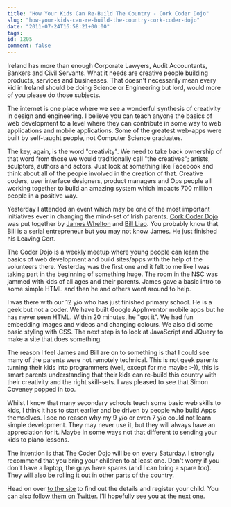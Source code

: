 ```yaml
---
title: "How Your Kids Can Re-Build The Country - Cork Coder Dojo"
slug: "how-your-kids-can-re-build-the-country-cork-coder-dojo"
date: "2011-07-24T16:58:21+00:00"
tags:
id: 1205
comment: false
---
```


Ireland has more than enough Corporate Lawyers, Audit Accountants, Bankers and Civil Servants. What it needs are creative people building products, services and businesses. That doesn't necessarily mean every kid in Ireland should be doing Science or Engineering but lord, would more of you please do those subjects.

The internet is one place where we see a wonderful synthesis of creativity in design and engineering. I believe you can teach anyone the basics of web development to a level where they can contribute in some way to web applications and mobile applications. Some of the greatest web-apps were built by self-taught people, not Computer Science graduates.

The key, again, is the word "creativity". We need to take back ownership of that word from those we would traditionally call "the creatives"; artists, sculptors, authors and actors. Just look at something like Facebook and think about all of the people involved in the creation of that. Creative coders, user interface designers, product managers and Ops people all working together to build an amazing system which impacts 700 million people in a positive way.

Yesterday I attended an event which may be one of the most important initiatives ever in changing the mind-set of Irish parents. [Cork Coder Dojo](http://codrcamp.com/) was put together by [James Whelton](http://twitter.com/jwhelton) and [Bill Liao](http://twitter.com/liaonet). You probably know that Bill is a serial entrepreneur but you may not know James. He just finished his Leaving Cert.

The Coder Dojo is a weekly meetup where young people can learn the basics of web development and build sites/apps with the help of the volunteers there. Yesterday was the first one and it felt to me like I was taking part in the beginning of something huge. The room in the NSC was jammed with kids of all ages and their parents. James gave a basic intro to some simple HTML and then he and others went around to help.

I was there with our 12 y/o who has just finished primary school. He is a geek but not a coder. We have built Google AppInventor mobile apps but he has never seen HTML. Within 20 minutes, he "got it". We had fun embedding images and videos and changing colours. We also did some basic styling with CSS. The next step is to look at JavaScript and JQuery to make a site that does something.

The reason I feel James and Bill are on to something is that I could see many of the parents were not remotely technical. This is not geek parents turning their kids into programmers (well, except for me maybe :-)), this is smart parents understanding that their kids can re-build this country with their creativity and the right skill-sets. I was pleased to see that Simon Coveney popped in too.

Whilst I know that many secondary schools teach some basic web skills to kids, I think it has to start earlier and be driven by people who build Apps themselves. I see no reason why my 9 y/o or even 7 y/o could not learn simple development. They may never use it, but they will always have an appreciation for it. Maybe in some ways not that different to sending your kids to piano lessons.

The intention is that The Coder Dojo will be on every Saturday. I strongly recommend that you bring your children to at least one. Don't worry if you don't have a laptop, the guys have spares (and I can bring a spare too). They will also be rolling it out in other parts of the country.

Head on over [to the site](http://codrcamp.com/) to find out the details and register your child. You can also [follow them on Twitter](https://twitter.com/#!/coderdojo). I'll hopefully see you at the next one.

&nbsp;
